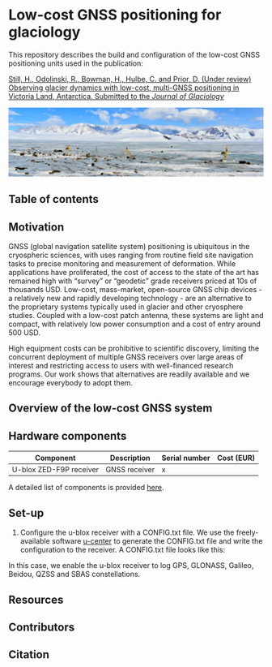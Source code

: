 # Low-cost GNSS positioning for glaciology

This repository describes the build and configuration of the low-cost GNSS positioning units used in the publication:

[Still, H., Odolinski, R., Bowman, H., Hulbe, C. and Prior, D. (Under review) Observing glacier dynamics with low-cost, multi-GNSS positioning in Victoria Land, Antarctica. Submitted to the _Journal of Glaciology_](https://drive.google.com/file/d/1XmEQSZw7YCs4UeDsx9XjOYceR0UcZ_Ou/view?usp=drive_link)

![Priestley Glacier, Victoria Land, Antarctica](/Documentation/Images/DSC_0474_crop.jpeg)


## Table of contents

## Motivation

GNSS (global navigation satellite system) positioning is ubiquitous in the cryospheric sciences, with uses ranging from routine field site navigation tasks to precise monitoring and measurement of deformation. While applications have proliferated, the cost of access to the state of the art has remained high with “survey” or “geodetic” grade receivers priced at 10s of thousands USD. Low-cost, mass-market, open-source GNSS chip devices - a relatively new and rapidly developing technology - are an alternative to the proprietary systems typically used in glacier and other cryosphere studies. Coupled with a low-cost patch antenna, these systems are light and compact, with relatively low power consumption and a cost of entry around 500 USD.  

High equipment costs can be prohibitive to scientific discovery, limiting the concurrent deployment of multiple GNSS receivers over large areas of interest and restricting access to users with well-financed research programs. Our work shows that alternatives are readily available and we encourage everybody to adopt them.   

## Overview of the low-cost GNSS system




## Hardware components


| Component               | Description        | Serial number     | Cost (EUR)  |
|-------------------------|--------------------|-------------------|-------------|
| U-blox ZED-F9P receiver | GNSS receiver      |  x                |             |




A detailed list of components is provided [here](/Hardware). 


## Set-up

1. Configure the u-blox receiver with a CONFIG.txt file. We use the freely-available software [u-center](https://www.u-blox.com/en/product/u-center) to generate the CONFIG.txt file and write the configuration to the receiver. A CONFIG.txt file looks like this:

In this case, we enable the u-blox receiver to log GPS, GLONASS, Galileo, Beidou, QZSS and SBAS constellations. 

## Resources


## Contributors


## Citation



